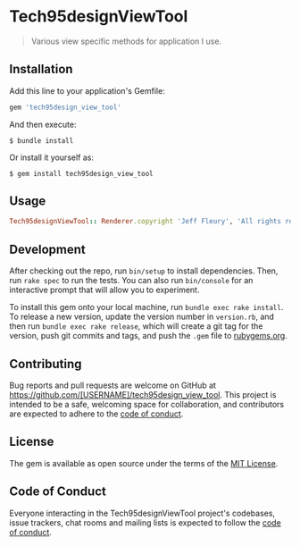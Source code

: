 # Tech95designViewTool
> Various view specific methods for application I use.

## Installation

Add this line to your application's Gemfile:

```ruby
gem 'tech95design_view_tool'
```

And then execute:

    $ bundle install

Or install it yourself as:

    $ gem install tech95design_view_tool

## Usage
```ruby
Tech95designViewTool:: Renderer.copyright 'Jeff Fleury', 'All rights reserved' 
``` 
## Development

After checking out the repo, run `bin/setup` to install dependencies. Then, run `rake spec` to run the tests. You can also run `bin/console` for an interactive prompt that will allow you to experiment.

To install this gem onto your local machine, run `bundle exec rake install`. To release a new version, update the version number in `version.rb`, and then run `bundle exec rake release`, which will create a git tag for the version, push git commits and tags, and push the `.gem` file to [rubygems.org](https://rubygems.org).

## Contributing

Bug reports and pull requests are welcome on GitHub at https://github.com/[USERNAME]/tech95design_view_tool. This project is intended to be a safe, welcoming space for collaboration, and contributors are expected to adhere to the [code of conduct](https://github.com/[USERNAME]/tech95design_view_tool/blob/master/CODE_OF_CONDUCT.md).


## License

The gem is available as open source under the terms of the [MIT License](https://opensource.org/licenses/MIT).

## Code of Conduct

Everyone interacting in the Tech95designViewTool project's codebases, issue trackers, chat rooms and mailing lists is expected to follow the [code of conduct](https://github.com/[USERNAME]/tech95design_view_tool/blob/master/CODE_OF_CONDUCT.md).
